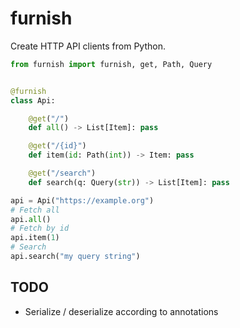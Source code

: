 # furnish
Create HTTP API clients from Python.

```python
from furnish import furnish, get, Path, Query


@furnish
class Api:

    @get("/")
    def all() -> List[Item]: pass

    @get("/{id}")
    def item(id: Path(int)) -> Item: pass

    @get("/search")
    def search(q: Query(str)) -> List[Item]: pass

api = Api("https://example.org")
# Fetch all
api.all()
# Fetch by id
api.item(1)
# Search
api.search("my query string")
```

## TODO
- Serialize / deserialize according to annotations
